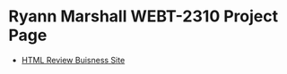 # Ryann Marshall WEBT-2310 Project Page 

<ul>
    <li> <a href="github_first_project/Homepage.html" target="_blank">HTML Review Buisness Site</a></li>
    
</ul>